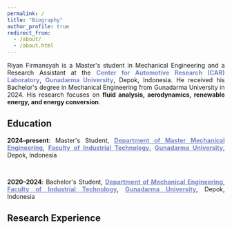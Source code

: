 ```yaml
---
permalink: /
title: "Biography"
author_profile: true
redirect_from: 
  - /about/
  - /about.html
---
```


<div align="justify">

Riyan Firmansyah is a Master's student in Mechanical Engineering and a Research Assistant at the <a href="https://www.instagram.com/cargunadarma/" target="_blank" style="text-decoration: none; color: 7886C7;"><b>Center for Automotive Research (CAR) Laboratory</b></a>, <a href="https://pasca.gunadarma.ac.id/magister/mesin/" target="_blank" style="text-decoration: none; color: 7886C7;"><b>Gunadarma University</b></a>, Depok, Indonesia. He received his Bachelor's degree in Mechanical Engineering from Gunadarma University in 2024. His research focuses on <b>fluid analysis, aerodynamics, renewable energy, and energy conversion</b>.

</div>



<h2>Education</h2>

<div align="justify">

<p>
  <b>2024–present</b>: Master's Student,  
  <a href="https://pasca.gunadarma.ac.id/magister/mesin/" target="_blank" style="color: #7886C7;"><b>Department of Master Mechanical Engineering</b></a>,  
  <a href="https://fti.gunadarma.ac.id/" target="_blank" style="color: #7886C7;"><b>Faculty of Industrial Technology</b></a>,  
  <a href="https://www.gunadarma.ac.id/" target="_blank" style="color: #7886C7;"><b>Gunadarma University</b></a>, Depok, Indonesia  
</p>
<br>
</p>
  <b>2020–2024</b>: Bachelor's Student,  
  <a href="https://fti.gunadarma.ac.id/mesin/" target="_blank" style="color: #7886C7;"><b>Department of Mechanical Engineering</b></a>,  
  <a href="https://fti.gunadarma.ac.id/" target="_blank" style="color: #7886C7;"><b>Faculty of Industrial Technology</b></a>,  
  <a href="https://www.gunadarma.ac.id/" target="_blank" style="color: #7886C7;"><b>Gunadarma University</b></a>, Depok, Indonesia  
</p>

</div>

<h2>Research Experience</h2>




